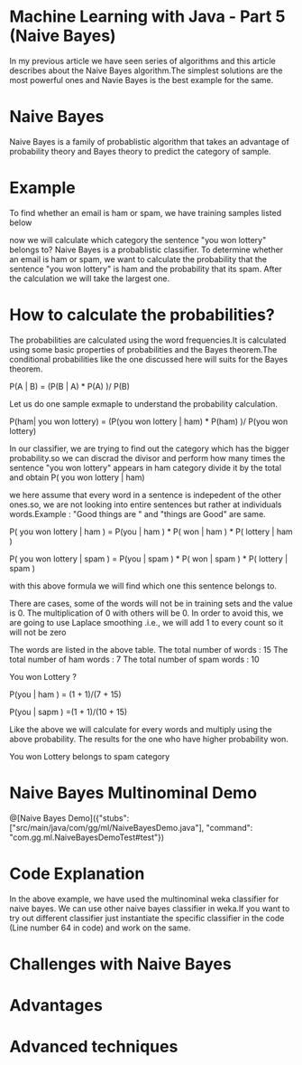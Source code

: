 # Machine Learning with Java - Part 5 (Naive Bayes)

In my previous article we have seen series of algorithms and this article describes about the Naive Bayes algorithm.The simplest solutions are the most powerful ones and Navie Bayes is the best example for the same.


# Naive Bayes

Naive Bayes is a family of probablistic algorithm that takes an advantage of probability theory and Bayes theory to predict the category of sample.

# Example 

To find whether an email is ham or spam, we have training samples listed below

now we will calculate which category the sentence "you won lottery" belongs to?
Naive Bayes is a probablistic classifier. To determine whether an email is ham or spam, we want to calculate the probability that the sentence "you won lottery" is ham and the probability that its spam. After the calculation we will take the largest one.

# How to calculate the probabilities?

The probabilities are calculated using the word frequencies.It is calculated using some basic properties of probabilities and the Bayes theorem.The conditional probabilities like the one discussed here will suits for the Bayes theorem.

P(A | B) = (P(B | A) * P(A) )/ P(B)

Let us do one sample exmaple to understand the probability calculation.

P(ham| you won lottery) = (P(you won lottery | ham) * P(ham) )/ P(you won lottery)

In  our classifier, we are trying to find out the category which has the bigger probability.so we can discrad the divisor and perform how many times the sentence "you won lottery" appears in ham category divide it by the total and obtain P( you won lottery | ham)

we here assume that every word in a sentence is indepedent of the other ones.so, we are not looking into entire sentences but rather at individuals words.Example : "Good things are "  and "things are Good" are same.

P( you won lottery | ham ) = P(you | ham ) * P( won | ham ) * P( lottery | ham )

P( you won lottery | spam ) = P(you | spam ) * P( won | spam ) * P( lottery | spam )

with this above formula we will find which one this sentence belongs to.

There are cases, some of the words will not be in training sets and the value is 0. The multiplication of 0 with others will be 0.
In order to avoid this, we are going to use Laplace smoothing .i.e., we will add 1 to every count so it will not be zero

The words are listed in the above table.
The total number of words : 15
The total number of ham words : 7
The total number of spam words : 10

You won Lottery ?

P(you | ham ) = (1 + 1)/(7 + 15)

P(you | sapm ) =(1 + 1)/(10 + 15)

Like the above we will calculate for every words and multiply using the above probability. The results for the one who have higher probability won.

You won Lottery belongs to spam category

# Naive Bayes Multinominal Demo

@[Naive Bayes Demo]({"stubs": ["src/main/java/com/gg/ml/NaiveBayesDemo.java"], "command": "com.gg.ml.NaiveBayesDemoTest#test"})


# Code Explanation

In the above example, we have used the multinominal weka classifier for naive bayes. We can use other naive bayes classifier in weka.If you want to try out different classifier just instantiate the specific classifier in the code (Line number 64 in code) and work on the same.

# Challenges with Naive Bayes

# Advantages

# Advanced techniques 
